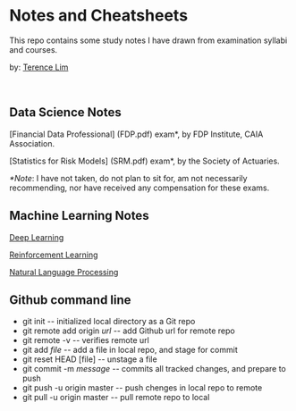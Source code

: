 # Notes and Cheatsheets

This repo contains some study notes I have drawn from examination syllabi
and courses.

by: [Terence Lim](https://www.linkedin.com/in/terencelim)


&nbsp;


## Data Science Notes


[Financial Data Professional] (FDP.pdf)
exam\*, by FDP Institute, CAIA Association.

[Statistics for Risk Models] (SRM.pdf)
exam\*, by the Society of Actuaries.

_\*Note_: I have not taken, do not plan to sit for, am not necessarily
recommending, nor have received any compensation for these exams.

## Machine Learning Notes

[Deep Learning](./)

[Reinforcement Learning](./)

[Natural Language Processing](./)


## Github command line

- git init                  -- initialized local directory as a Git repo
- git remote add origin _url_  -- add Github url for remote repo
- git remote -v          --  verifies remote url
- git add _file_          --  add a file in local repo, and stage for commit
- git reset HEAD [file]   -- unstage a file
- git commit -m _message_ -- commits all tracked changes, and prepare to push
- git push -u origin master  -- push chenges in local repo to remote
- git pull -u origin master  -- pull remote repo to local


